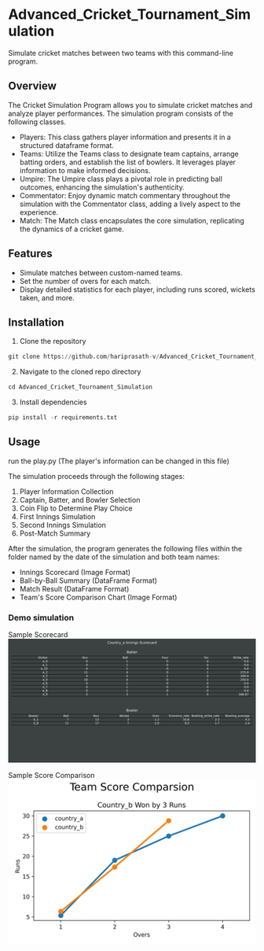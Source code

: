 # Advanced_Cricket_Tournament_Simulation

Simulate cricket matches between two teams with this command-line program.

## Overview

The Cricket Simulation Program allows you to simulate cricket matches and analyze player performances. The simulation program consists of the following classes.
- Players: This class gathers player information and presents it in a structured dataframe format.
- Teams: Utilize the Teams class to designate team captains, arrange batting orders, and establish the list of bowlers. It leverages player information to make informed decisions.
- Umpire: The Umpire class plays a pivotal role in predicting ball outcomes, enhancing the simulation's authenticity.
- Commentator: Enjoy dynamic match commentary throughout the simulation with the Commentator class, adding a lively aspect to the experience.
- Match: The Match class encapsulates the core simulation, replicating the dynamics of a cricket game.


## Features

- Simulate matches between custom-named teams.
- Set the number of overs for each match.
- Display detailed statistics for each player, including runs scored, wickets taken, and more.


## Installation
1. Clone the repository
```python
git clone https://github.com/hariprasath-v/Advanced_Cricket_Tournament_Simulation.git
```
2. Navigate to the cloned repo directory
```python
cd Advanced_Cricket_Tournament_Simulation
```
3. Install dependencies
```python
pip install -r requirements.txt
```

## Usage
run the play.py (The player's information can be changed in this file)

The simulation proceeds through the following stages:

1. Player Information Collection
2. Captain, Batter, and Bowler Selection
3. Coin Flip to Determine Play Choice
4. First Innings Simulation
5. Second Innings Simulation
6. Post-Match Summary

After the simulation, the program generates the following files within the folder named by the date of the simulation and both team names:

- Innings Scorecard (Image Format)
- Ball-by-Ball Summary (DataFrame Format)
- Match Result (DataFrame Format)
- Team's Score Comparison Chart (Image Format)

### Demo simulation

Sample Scorecard
![Alt text](https://github.com/hariprasath-v/Advanced_Cricket_Tournament_Simulation/blob/main/Country_a%20vs%20Country_b%202023-08-20/Country_a%20Scorecard.jpg)

Sample Score Comparison
![Alt text](https://github.com/hariprasath-v/Advanced_Cricket_Tournament_Simulation/blob/main/Country_a%20vs%20Country_b%202023-08-20/Team%20Score%20Comparison.jpg)


